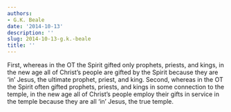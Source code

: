 ```yaml
---
authors:
- G.K. Beale
date: '2014-10-13'
description: ''
slug: 2014-10-13-g.k.-beale
title: ''
---
```

First, whereas in the OT the Spirit gifted only prophets, priests, and kings, in the new age all of Christ’s people are gifted by the Spirit because they are ‘in’ Jesus, the ultimate prophet, priest, and king. Second, whereas in the OT the Spirit often gifted prophets, priests, and kings in some connection to the temple, in the new age all of Christ’s people employ their gifts in service in the temple because they are all ‘in’ Jesus, the true temple.



